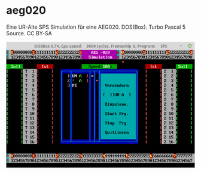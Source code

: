 # aeg020

Eine UR-Alte SPS Simulation für eine AEG020. DOS(Box). Turbo Pascal 5 Source.
CC BY-SA

![Bild](https://github.com/petersieg/aeg020/blob/master/aeg020.png)

